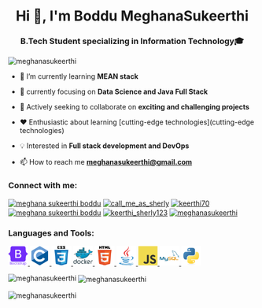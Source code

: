 

<h1 align="center">Hi 👋, I'm Boddu MeghanaSukeerthi</h1>
<h3 align="center">B.Tech Student specializing in Information Technology🎓</h3>

<p align="left"> <img src="https://komarev.com/ghpvc/?username=meghanasukeerthi&label=Profile%20views&color=0e75b6&style=flat" alt="meghanasukeerthi" /> </p>

- 🔭 I’m currently learning **MEAN stack**

- 🌱 currently focusing on **Data Science and Java Full Stack**

- 🤝 Actively seeking to collaborate on **exciting and challenging projects**

- ❤️ Enthusiastic about learning [cutting-edge technologies](cutting-edge technologies)

- 💡 Interested in **Full stack development and DevOps**

- 📫 How to reach me **meghanasukeerthi@gmail.com**

<h3 align="left">Connect with me:</h3>
<p align="left">
<a href="https://linkedin.com/in/meghana sukeerthi boddu" target="blank"><img align="center" src="https://raw.githubusercontent.com/rahuldkjain/github-profile-readme-generator/master/src/images/icons/Social/linked-in-alt.svg" alt="meghana sukeerthi boddu" height="30" width="40" /></a>
<a href="https://instagram.com/call_me_as_sherly" target="blank"><img align="center" src="https://raw.githubusercontent.com/rahuldkjain/github-profile-readme-generator/master/src/images/icons/Social/instagram.svg" alt="call_me_as_sherly" height="30" width="40" /></a>
<a href="https://www.codechef.com/users/keerthi70" target="blank"><img align="center" src="https://cdn.jsdelivr.net/npm/simple-icons@3.1.0/icons/codechef.svg" alt="keerthi70" height="30" width="40" /></a>
<a href="https://www.hackerrank.com/meghana sukeerthi boddu" target="blank"><img align="center" src="https://raw.githubusercontent.com/rahuldkjain/github-profile-readme-generator/master/src/images/icons/Social/hackerrank.svg" alt="meghana sukeerthi boddu" height="30" width="40" /></a>
<a href="https://www.leetcode.com/keerthi_sherly123" target="blank"><img align="center" src="https://raw.githubusercontent.com/rahuldkjain/github-profile-readme-generator/master/src/images/icons/Social/leet-code.svg" alt="keerthi_sherly123" height="30" width="40" /></a>
<a href="https://www.hackerearth.com/meghanasukeerthi" target="blank"><img align="center" src="https://raw.githubusercontent.com/rahuldkjain/github-profile-readme-generator/master/src/images/icons/Social/hackerearth.svg" alt="meghanasukeerthi" height="30" width="40" /></a>
</p>

<h3 align="left">Languages and Tools:</h3>
<p align="left"> <a href="https://getbootstrap.com" target="_blank" rel="noreferrer"> <img src="https://raw.githubusercontent.com/devicons/devicon/master/icons/bootstrap/bootstrap-plain-wordmark.svg" alt="bootstrap" width="40" height="40"/> </a> <a href="https://www.cprogramming.com/" target="_blank" rel="noreferrer"> <img src="https://raw.githubusercontent.com/devicons/devicon/master/icons/c/c-original.svg" alt="c" width="40" height="40"/> </a> <a href="https://www.w3schools.com/css/" target="_blank" rel="noreferrer"> <img src="https://raw.githubusercontent.com/devicons/devicon/master/icons/css3/css3-original-wordmark.svg" alt="css3" width="40" height="40"/> </a> <a href="https://www.docker.com/" target="_blank" rel="noreferrer"> <img src="https://raw.githubusercontent.com/devicons/devicon/master/icons/docker/docker-original-wordmark.svg" alt="docker" width="40" height="40"/> </a> <a href="https://www.w3.org/html/" target="_blank" rel="noreferrer"> <img src="https://raw.githubusercontent.com/devicons/devicon/master/icons/html5/html5-original-wordmark.svg" alt="html5" width="40" height="40"/> </a> <a href="https://www.java.com" target="_blank" rel="noreferrer"> <img src="https://raw.githubusercontent.com/devicons/devicon/master/icons/java/java-original.svg" alt="java" width="40" height="40"/> </a> <a href="https://developer.mozilla.org/en-US/docs/Web/JavaScript" target="_blank" rel="noreferrer"> <img src="https://raw.githubusercontent.com/devicons/devicon/master/icons/javascript/javascript-original.svg" alt="javascript" width="40" height="40"/> </a> <a href="https://www.mysql.com/" target="_blank" rel="noreferrer"> <img src="https://raw.githubusercontent.com/devicons/devicon/master/icons/mysql/mysql-original-wordmark.svg" alt="mysql" width="40" height="40"/> </a> <a href="https://www.python.org" target="_blank" rel="noreferrer"> <img src="https://raw.githubusercontent.com/devicons/devicon/master/icons/python/python-original.svg" alt="python" width="40" height="40"/> </a> </p>

<p><img align="left" src="https://github-readme-stats.vercel.app/api/top-langs?username=meghanasukeerthi&show_icons=true&locale=en&layout=compact" alt="meghanasukeerthi" /></p>

<p>&nbsp;<img align="center" src="https://github-readme-stats.vercel.app/api?username=meghanasukeerthi&show_icons=true&locale=en" alt="meghanasukeerthi" /></p>

<p><img align="center" src="https://github-readme-streak-stats.herokuapp.com/?user=meghanasukeerthi&" alt="meghanasukeerthi" /></p>
